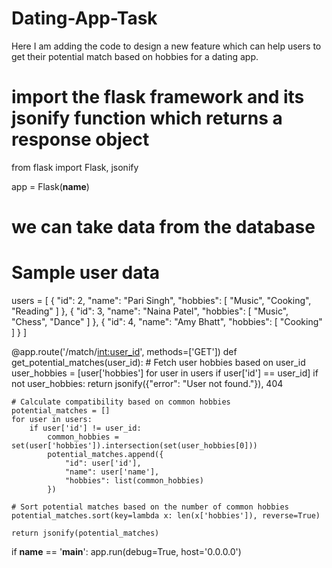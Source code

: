 # Dating-App-Task
Here I am adding the code to design a new feature which can help users to get their potential match based on hobbies for a dating app.
# import the flask framework and its jsonify function which returns a response object

from flask import Flask, jsonify

app = Flask(__name__)
# we can take data from the database 
# Sample user data
users = [
    {
        "id": 2,
        "name": "Pari Singh",
        "hobbies": [
            "Music",
            "Cooking",
            "Reading"
        ]
    },
    {
        "id": 3,
        "name": "Naina Patel",
        "hobbies": [
            "Music",
            "Chess",
            "Dance"
        ]
    },
    {
        "id": 4,
        "name": "Amy Bhatt",
        "hobbies": [
            "Cooking"
        ]
    }
]


@app.route('/match/<int:user_id>', methods=['GET'])
def get_potential_matches(user_id):
    # Fetch user hobbies based on user_id
    user_hobbies = [user['hobbies'] for user in users if user['id'] == user_id]
    if not user_hobbies:
        return jsonify({"error": "User not found."}), 404

    # Calculate compatibility based on common hobbies
    potential_matches = []
    for user in users:
        if user['id'] != user_id:
            common_hobbies = set(user['hobbies']).intersection(set(user_hobbies[0]))
            potential_matches.append({
                "id": user['id'],
                "name": user['name'],
                "hobbies": list(common_hobbies)
            })

    # Sort potential matches based on the number of common hobbies
    potential_matches.sort(key=lambda x: len(x['hobbies']), reverse=True)

    return jsonify(potential_matches)


if __name__ == '__main__':
    app.run(debug=True, host='0.0.0.0')
